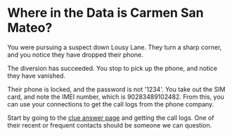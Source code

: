 # Where in the Data is Carmen San Mateo?

You were pursuing a suspect down Lousy Lane.
They turn a sharp corner, and you notice they have dropped their phone.

The diversion has succeeded.
You stop to pick up the phone, and notice they have vanished.

Their phone is locked, and the password is not '1234'.
You take out the SIM card, and note the IMEI number, which is 90283489102482.
From this, you can use your connections to get the call logs from the phone company.

Start by going to the [clue answer page](/clues) and getting the call logs.
One of their recent or frequent contacts should be someone we can question.
